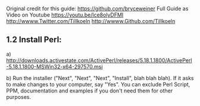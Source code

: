 Original credit for this guide: https://github.com/bryceweiner 
Full Guide as Video on Youtube https://youtu.be/lce8olyDFMI
http://wwww.Twitter.com/Tillkoeln http://wwww.Github.com/Tillkoeln


1.2 Install Perl:
--------------
a) http://downloads.activestate.com/ActivePerl/releases/5.18.1.1800/ActivePerl-5.18.1.1800-MSWin32-x64-297570.msi

b) Run the installer ("Next", "Next", "Next", "Install", blah blah blah).  If it asks to make changes to your computer, say "Yes".
You can exclude Perl Script, PPM, documentation and examples if you don't need them for other purposes.

